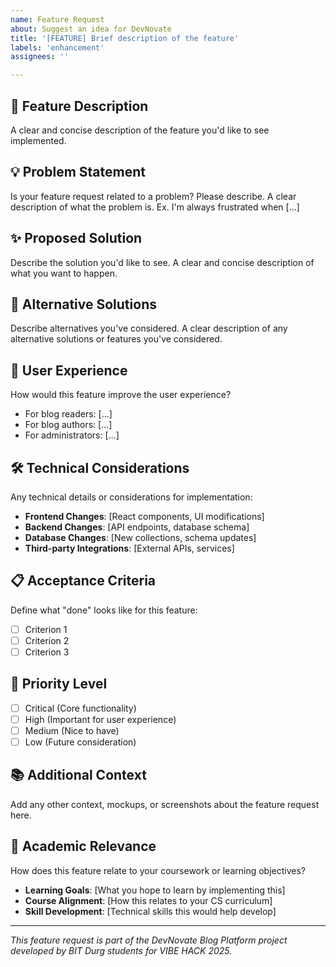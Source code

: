 ```yaml
---
name: Feature Request
about: Suggest an idea for DevNovate
title: '[FEATURE] Brief description of the feature'
labels: 'enhancement'
assignees: ''

---
```


## 🚀 Feature Description
A clear and concise description of the feature you'd like to see implemented.

## 💡 Problem Statement
Is your feature request related to a problem? Please describe.
A clear description of what the problem is. Ex. I'm always frustrated when [...]

## ✨ Proposed Solution
Describe the solution you'd like to see.
A clear and concise description of what you want to happen.

## 🔄 Alternative Solutions
Describe alternatives you've considered.
A clear description of any alternative solutions or features you've considered.

## 📱 User Experience
How would this feature improve the user experience?
- For blog readers: [...]
- For blog authors: [...]
- For administrators: [...]

## 🛠️ Technical Considerations
Any technical details or considerations for implementation:
- **Frontend Changes**: [React components, UI modifications]
- **Backend Changes**: [API endpoints, database schema]
- **Database Changes**: [New collections, schema updates]
- **Third-party Integrations**: [External APIs, services]

## 📋 Acceptance Criteria
Define what "done" looks like for this feature:
- [ ] Criterion 1
- [ ] Criterion 2
- [ ] Criterion 3

## 🎯 Priority Level
- [ ] Critical (Core functionality)
- [ ] High (Important for user experience)
- [ ] Medium (Nice to have)
- [ ] Low (Future consideration)

## 📚 Additional Context
Add any other context, mockups, or screenshots about the feature request here.

## 🏫 Academic Relevance
How does this feature relate to your coursework or learning objectives?
- **Learning Goals**: [What you hope to learn by implementing this]
- **Course Alignment**: [How this relates to your CS curriculum]
- **Skill Development**: [Technical skills this would help develop]

---

*This feature request is part of the DevNovate Blog Platform project developed by BIT Durg students for VIBE HACK 2025.*
